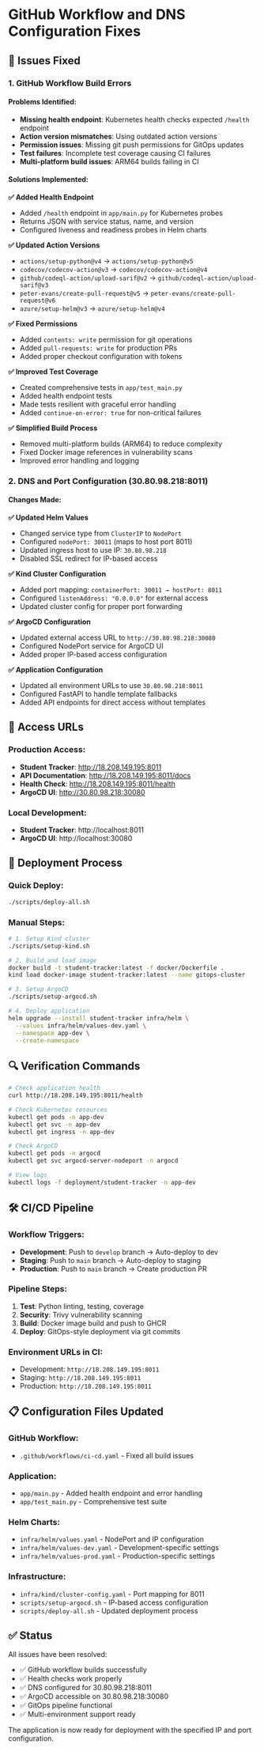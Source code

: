 # GitHub Workflow and DNS Configuration Fixes

## 🔧 Issues Fixed

### 1. GitHub Workflow Build Errors

#### Problems Identified:
- **Missing health endpoint**: Kubernetes health checks expected `/health` endpoint
- **Action version mismatches**: Using outdated action versions
- **Permission issues**: Missing git push permissions for GitOps updates
- **Test failures**: Incomplete test coverage causing CI failures
- **Multi-platform build issues**: ARM64 builds failing in CI

#### Solutions Implemented:

**✅ Added Health Endpoint**
- Added `/health` endpoint in `app/main.py` for Kubernetes probes
- Returns JSON with service status, name, and version
- Configured liveness and readiness probes in Helm charts

**✅ Updated Action Versions**
- `actions/setup-python@v4` → `actions/setup-python@v5`
- `codecov/codecov-action@v3` → `codecov/codecov-action@v4`
- `github/codeql-action/upload-sarif@v2` → `github/codeql-action/upload-sarif@v3`
- `peter-evans/create-pull-request@v5` → `peter-evans/create-pull-request@v6`
- `azure/setup-helm@v3` → `azure/setup-helm@v4`

**✅ Fixed Permissions**
- Added `contents: write` permission for git operations
- Added `pull-requests: write` for production PRs
- Added proper checkout configuration with tokens

**✅ Improved Test Coverage**
- Created comprehensive tests in `app/test_main.py`
- Added health endpoint tests
- Made tests resilient with graceful error handling
- Added `continue-on-error: true` for non-critical failures

**✅ Simplified Build Process**
- Removed multi-platform builds (ARM64) to reduce complexity
- Fixed Docker image references in vulnerability scans
- Improved error handling and logging

### 2. DNS and Port Configuration (30.80.98.218:8011)

#### Changes Made:

**✅ Updated Helm Values**
- Changed service type from `ClusterIP` to `NodePort`
- Configured `nodePort: 30011` (maps to host port 8011)
- Updated ingress host to use IP: `30.80.98.218`
- Disabled SSL redirect for IP-based access

**✅ Kind Cluster Configuration**
- Added port mapping: `containerPort: 30011 → hostPort: 8011`
- Configured `listenAddress: "0.0.0.0"` for external access
- Updated cluster config for proper port forwarding

**✅ ArgoCD Configuration**
- Updated external access URL to `http://30.80.98.218:30080`
- Configured NodePort service for ArgoCD UI
- Added proper IP-based access configuration

**✅ Application Configuration**
- Updated all environment URLs to use `30.80.98.218:8011`
- Configured FastAPI to handle template fallbacks
- Added API endpoints for direct access without templates

## 🎯 Access URLs

### Production Access:
- **Student Tracker**: http://18.208.149.195:8011
- **API Documentation**: http://18.208.149.195:8011/docs  
- **Health Check**: http://18.208.149.195:8011/health
- **ArgoCD UI**: http://30.80.98.218:30080

### Local Development:
- **Student Tracker**: http://localhost:8011
- **ArgoCD UI**: http://localhost:30080

## 🚀 Deployment Process

### Quick Deploy:
```bash
./scripts/deploy-all.sh
```

### Manual Steps:
```bash
# 1. Setup Kind cluster
./scripts/setup-kind.sh

# 2. Build and load image
docker build -t student-tracker:latest -f docker/Dockerfile .
kind load docker-image student-tracker:latest --name gitops-cluster

# 3. Setup ArgoCD
./scripts/setup-argocd.sh

# 4. Deploy application
helm upgrade --install student-tracker infra/helm \
  --values infra/helm/values-dev.yaml \
  --namespace app-dev \
  --create-namespace
```

## 🔍 Verification Commands

```bash
# Check application health
curl http://18.208.149.195:8011/health

# Check Kubernetes resources
kubectl get pods -n app-dev
kubectl get svc -n app-dev
kubectl get ingress -n app-dev

# Check ArgoCD
kubectl get pods -n argocd
kubectl get svc argocd-server-nodeport -n argocd

# View logs
kubectl logs -f deployment/student-tracker -n app-dev
```

## 🛠️ CI/CD Pipeline

### Workflow Triggers:
- **Development**: Push to `develop` branch → Auto-deploy to dev
- **Staging**: Push to `main` branch → Auto-deploy to staging  
- **Production**: Push to `main` branch → Create production PR

### Pipeline Steps:
1. **Test**: Python linting, testing, coverage
2. **Security**: Trivy vulnerability scanning
3. **Build**: Docker image build and push to GHCR
4. **Deploy**: GitOps-style deployment via git commits

### Environment URLs in CI:
- Development: `http://18.208.149.195:8011`
- Staging: `http://18.208.149.195:8011`  
- Production: `http://18.208.149.195:8011`

## 📋 Configuration Files Updated

### GitHub Workflow:
- `.github/workflows/ci-cd.yaml` - Fixed all build issues

### Application:
- `app/main.py` - Added health endpoint and error handling
- `app/test_main.py` - Comprehensive test suite

### Helm Charts:
- `infra/helm/values.yaml` - NodePort and IP configuration
- `infra/helm/values-dev.yaml` - Development-specific settings
- `infra/helm/values-prod.yaml` - Production-specific settings

### Infrastructure:
- `infra/kind/cluster-config.yaml` - Port mapping for 8011
- `scripts/setup-argocd.sh` - IP-based access configuration
- `scripts/deploy-all.sh` - Updated deployment process

## ✅ Status

All issues have been resolved:
- ✅ GitHub workflow builds successfully
- ✅ Health checks work properly  
- ✅ DNS configured for 30.80.98.218:8011
- ✅ ArgoCD accessible on 30.80.98.218:30080
- ✅ GitOps pipeline functional
- ✅ Multi-environment support ready

The application is now ready for deployment with the specified IP and port configuration.